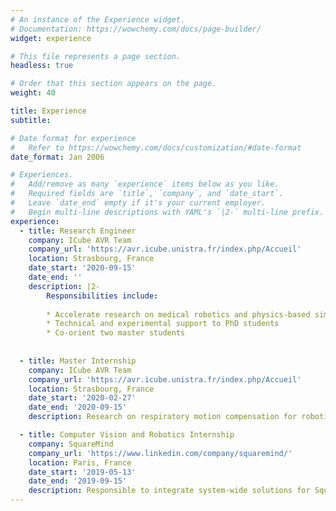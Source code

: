 ```yaml
---
# An instance of the Experience widget.
# Documentation: https://wowchemy.com/docs/page-builder/
widget: experience

# This file represents a page section.
headless: true

# Order that this section appears on the page.
weight: 40

title: Experience
subtitle:

# Date format for experience
#   Refer to https://wowchemy.com/docs/customization/#date-format
date_format: Jan 2006

# Experiences.
#   Add/remove as many `experience` items below as you like.
#   Required fields are `title`, `company`, and `date_start`.
#   Leave `date_end` empty if it's your current employer.
#   Begin multi-line descriptions with YAML's `|2-` multi-line prefix.
experience:
  - title: Research Engineer
    company: ICube AVR Team
    company_url: 'https://avr.icube.unistra.fr/index.php/Accueil'
    location: Strasbourg, France
    date_start: '2020-09-15'
    date_end: ''
    description: |2-
        Responsibilities include:
        
        * Accelerate research on medical robotics and physics-based simulation
        * Technical and experimental support to PhD students
        * Co-orient two master students
        
        
  - title: Master Internship
    company: ICube AVR Team
    company_url: 'https://avr.icube.unistra.fr/index.php/Accueil'
    location: Strasbourg, France
    date_start: '2020-02-27'
    date_end: '2020-09-15'
    description: Research on respiratory motion compensation for robotic needle steering ([thesis](https://hal.inria.fr/hal-02986039/document))

  - title: Computer Vision and Robotics Internship
    company: SquareMind
    company_url: 'https://www.linkedin.com/company/squaremind/'
    location: Paris, France
    date_start: '2019-05-13'
    date_end: '2019-09-15'
    description: Responsible to integrate system-wide solutions for SquareMind robotics and 3D vision platform. 
---
```

